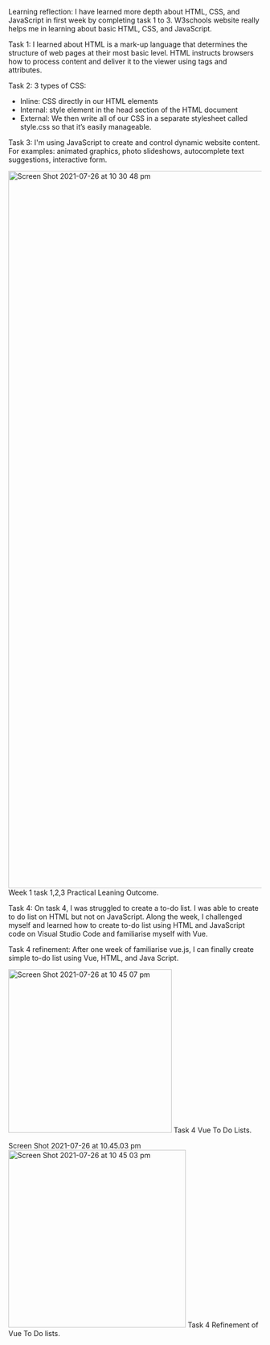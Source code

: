 Learning reflection: I have learned more depth about HTML, CSS, and JavaScript in first week by completing task 1 to 3.
W3schools website really helps me in learning about basic HTML, CSS, and JavaScript. 

Task 1: I learned about HTML is a mark-up language that determines the structure of web pages at their most basic level. HTML instructs browsers how to process content and deliver it to the viewer using tags and attributes.  

Task 2:
3 types of CSS:
-	Inline: CSS directly in our HTML elements
-	Internal: style element in the head section of the HTML document
-	External: We then write all of our CSS in a separate stylesheet called style.css so that it’s easily manageable.

Task 3: I'm using JavaScript to create and control dynamic website content. For examples: animated graphics, photo slideshows, autocomplete text suggestions, interactive form.

<img width="1425" alt="Screen Shot 2021-07-26 at 10 30 48 pm" src="https://user-images.githubusercontent.com/87454125/126988964-474104fe-2322-40f0-90c1-9284bc25c16a.png"> Week 1 task 1,2,3 Practical Leaning Outcome.

Task 4: On task 4, I was struggled to create a to-do list. I was able to create to do list on HTML but not on JavaScript. Along the week, I challenged myself and learned how to create to-do list using HTML and JavaScript code on Visual Studio Code and familiarise myself with Vue.

Task 4 refinement: After one week of familiarise vue.js, I can finally create simple to-do list using Vue, HTML, and Java Script. 

<img width="325" alt="Screen Shot 2021-07-26 at 10 45 07 pm" src="https://user-images.githubusercontent.com/87454125/126990852-e0bc64dd-b691-4678-925c-980ddd9d6f1f.png"> Task 4 Vue To Do Lists.

Screen Shot 2021-07-26 at 10.45.03 pm<img width="353" alt="Screen Shot 2021-07-26 at 10 45 03 pm" src="https://user-images.githubusercontent.com/87454125/126990873-1960d910-53cd-4b94-b8b2-103bffdf3c02.png"> Task 4 Refinement of Vue To Do lists.


